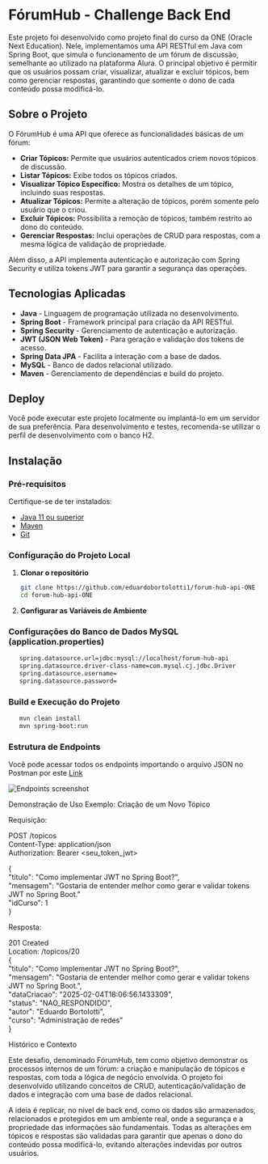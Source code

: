 # FórumHub - Challenge Back End

Este projeto foi desenvolvido como projeto final do curso da ONE (Oracle Next Education). Nele, implementamos uma API
RESTful em Java com Spring Boot, que simula o funcionamento de um fórum de discussão, semelhante ao utilizado na
plataforma Alura. O principal objetivo é permitir que os usuários possam criar, visualizar, atualizar e excluir tópicos,
bem como gerenciar respostas, garantindo que somente o dono de cada conteúdo possa modificá-lo.

## Sobre o Projeto

O FórumHub é uma API que oferece as funcionalidades básicas de um fórum:

- **Criar Tópicos:** Permite que usuários autenticados criem novos tópicos de discussão.
- **Listar Tópicos:** Exibe todos os tópicos criados.
- **Visualizar Tópico Específico:** Mostra os detalhes de um tópico, incluindo suas respostas.
- **Atualizar Tópicos:** Permite a alteração de tópicos, porém somente pelo usuário que o criou.
- **Excluir Tópicos:** Possibilita a remoção de tópicos, também restrito ao dono do conteúdo.
- **Gerenciar Respostas:** Inclui operações de CRUD para respostas, com a mesma lógica de validação de propriedade.

Além disso, a API implementa autenticação e autorização com Spring Security e utiliza tokens JWT para garantir a
segurança das operações.

## Tecnologias Aplicadas

- **Java** - Linguagem de programação utilizada no desenvolvimento.
- **Spring Boot** - Framework principal para criação da API RESTful.
- **Spring Security** - Gerenciamento de autenticação e autorização.
- **JWT (JSON Web Token)** - Para geração e validação dos tokens de acesso.
- **Spring Data JPA** - Facilita a interação com a base de dados.
- **MySQL** - Banco de dados relacional utilizado.
- **Maven** - Gerenciamento de dependências e build do projeto.

## Deploy

Você pode executar este projeto localmente ou implantá-lo em um servidor de sua preferência. Para desenvolvimento e
testes, recomenda-se utilizar o perfil de desenvolvimento com o banco H2.

## Instalação

### Pré-requisitos

Certifique-se de ter instalados:

- [Java 11 ou superior](https://www.oracle.com/java/technologies/javase-jdk11-downloads.html)
- [Maven](https://maven.apache.org/)
- [Git](https://git-scm.com/)

### Configuração do Projeto Local

1. **Clonar o repositório**
   ```bash
   git clone https://github.com/eduardobortolotti1/forum-hub-api-ONE
   cd forum-hub-api-ONE

2. **Configurar as Variáveis de Ambiente**

### Configurações do Banco de Dados MySQL (application.properties)

```bash
   spring.datasource.url=jdbc:mysql://localhost/forum-hub-api
   spring.datasource.driver-class-name=com.mysql.cj.jdbc.Driver
   spring.datasource.username=
   spring.datasource.password=
   ```

### Build e Execução do Projeto

```bash
   mvn clean install
   mvn spring-boot:run
```

### Estrutura de Endpoints
Você pode acessar todos os endpoints importando o arquivo JSON no Postman por este [Link](https://api.postman.com/collections/33658122-f5e4cf69-a457-49dc-98ab-badd4dedf0a2?access_key=PMAT-01JK9BJQ6D4P7CYD2EWG2VYTQ0)

![Endpoints screenshot](https://i.imgur.com/gThozQM.png)

Demonstração de Uso
Exemplo: Criação de um Novo Tópico

Requisição:

POST /topicos  
Content-Type: application/json  
Authorization: Bearer <seu_token_jwt>  

{  
"titulo": "Como implementar JWT no Spring Boot?",  
"mensagem": "Gostaria de entender melhor como gerar e validar tokens JWT no Spring Boot."  
"idCurso": 1  
}

Resposta:

201 Created  
Location: /topicos/20  
{  
"titulo": "Como implementar JWT no Spring Boot?",  
"mensagem": "Gostaria de entender melhor como gerar e validar tokens JWT no Spring Boot.",  
"dataCriacao": "2025-02-04T18:06:56.1433309",  
"status": "NAO_RESPONDIDO",  
"autor": "Eduardo Bortolotti",  
"curso": "Administração de redes"  
}

Histórico e Contexto

Este desafio, denominado FórumHub, tem como objetivo demonstrar os processos internos de um fórum: a criação e
manipulação de tópicos e respostas, com toda a lógica de negócio envolvida. O projeto foi desenvolvido utilizando
conceitos de CRUD, autenticação/validação de dados e integração com uma base de dados relacional.

A ideia é replicar, no nível de back end, como os dados são armazenados, relacionados e protegidos em um ambiente real,
onde a segurança e a propriedade das informações são fundamentais. Todas as alterações em tópicos e respostas são
validadas para garantir que apenas o dono do conteúdo possa modificá-lo, evitando alterações indevidas por outros
usuários.
